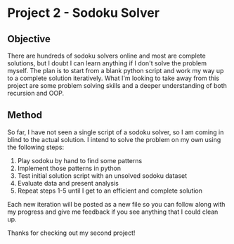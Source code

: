 # Project 2 - Sodoku Solver

## Objective
There are hundreds of sodoku solvers online and most are complete solutions, but I doubt I can learn anything if I don't solve the problem myself. The plan is to start from a blank python script and work my way up to a complete solution iteratively. What I'm looking to take away from this project are some problem solving skills and a deeper understanding of both recursion and OOP. 

## Method
So far, I have not seen a single script of a sodoku solver, so I am coming in blind to the actual solution. I intend to solve the problem on my own using the following steps:

1. Play sodoku by hand to find some patterns
2. Implement those patterns in python 
3. Test initial solution script with an unsolved sodoku dataset
4. Evaluate data and present analysis
5. Repeat steps 1-5 until I get to an efficient and complete solution

Each new iteration will be posted as a new file so you can follow along with my progress and give me feedback if you see anything that I could clean up. 

Thanks for checking out my second project!
